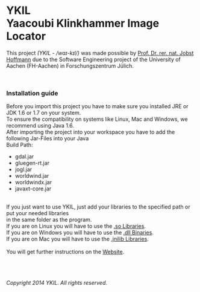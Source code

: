 YKIL<br />Yaacoubi Klinkhammer Image Locator
====

This project <em>(YKIL - /waɪ-kɪl/)</em> was made possible by <a href="http://www.fh-aachen.de/menschen/j.hoffmann.html">Prof. Dr. rer. nat. Jobst Hoffmann</a>
due to the Software Engineering project of the University of Aachen (FH-Aachen) in Forschungszentrum J&uuml;lich.

<br />
<h3>Installation guide</h3>
Before you import this project you have to make sure you installed JRE or JDK 1.6 or 1.7 on your system.<br />
To ensure the compatibility on systems like Linux, Mac and Windows, we recommend using Java 1.6.<br />
After importing the project into your workspace you have to add the following Jar-Files into your Java<br />
Build Path:<br />
<ul>
	<li>gdal.jar</li>
	<li>gluegen-rt.jar</li>
	<li>jogl.jar</li>
	<li>worldwind.jar</li>
	<li>worldwindx.jar</li>
	<li>javaxt-core.jar</li>
</ul><br />
If you just want to use YKIL, just add your libraries to the specified path or put your needed libraries<br />
in the same folder as the program.<br />
If you are on Linux you will have to use the <a href="http://klinkhammer.yaacoubi.com/lib/unix/">.so Libraries</a>.<br />
If you are on Windows you will have to use the <a href="http://klinkhammer.yaacoubi.com/lib/win/">.dll Binaries</a>.<br />
If you are on Mac you will have to use the <a href="http://klinkhammer.yaacoubi.com/lib/mac/">.jnilib Libraries</a>.<br /><br />
You will get further instructions on the <a href="http://klinkhammer.yaacoubi.com">Website</a>.<br /><br /><br /><br />

<em>Copyright 2014 YKIL. All rights reserved.</em>
